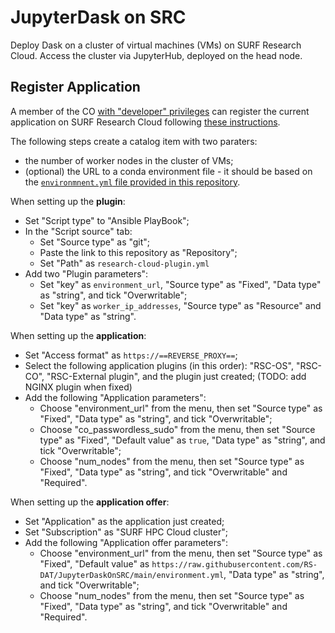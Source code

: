 # JupyterDask on SRC

Deploy Dask on a cluster of virtual machines (VMs) on SURF Research Cloud. Access the cluster via JupyterHub, deployed on the head node. 

## Register Application

A member of the CO [with "developer" privileges](https://servicedesk.surfsara.nl/wiki/display/WIKI/Appoint+a+CO-member+a+developer) can register the current application on SURF Research Cloud following [these instructions](https://servicedesk.surfsara.nl/wiki/display/WIKI/Create+your+own+applications).

The following steps create a catalog item with two paraters:
* the number of worker nodes in the cluster of VMs;
* (optional) the URL to a conda environment file - it should be based on the [`environmnent.yml` file provided in this repository](./environment.yml).

When setting up the **plugin**:
* Set "Script type" to "Ansible PlayBook";
* In the "Script source" tab:
  * Set "Source type" as "git";
  * Paste the link to this repository as "Repository";
  * Set "Path" as `research-cloud-plugin.yml`
* Add two "Plugin parameters":
  * Set "key" as `environment_url`, "Source type" as "Fixed", "Data type" as "string", and tick "Overwritable";
  * Set "key" as `worker_ip_addresses`, "Source type" as "Resource" and "Data type" as "string".

When setting up the **application**:
* Set "Access format" as `https://==REVERSE_PROXY==`;
* Select the following application plugins (in this order): "RSC-OS", "RSC-CO", "RSC-External plugin", and the plugin just created; (TODO: add NGINX plugin when fixed)
* Add the following "Application parameters":
  * Choose "environment_url" from the menu, then set "Source type" as "Fixed", "Data type" as "string", and tick "Overwritable";
  * Choose "co_passwordless_sudo" from the menu, then set "Source type" as "Fixed", "Default value" as `true`, "Data type" as "string", and tick "Overwritable";
  * Choose "num_nodes" from the menu, then set "Source type" as "Fixed", "Data type" as "string", and tick "Overwritable" and "Required".

When setting up the **application offer**:
* Set "Application" as the application just created;
* Set "Subscription" as "SURF HPC Cloud cluster";
* Add the following "Application offer parameters":
  * Choose "environment_url" from the menu, then set "Source type" as "Fixed", "Default value" as `https://raw.githubusercontent.com/RS-DAT/JupyterDaskOnSRC/main/environment.yml`, "Data type" as "string", and tick "Overwritable";
  * Choose "num_nodes" from the menu, then set "Source type" as "Fixed", "Data type" as "string", and tick "Overwritable" and "Required".
